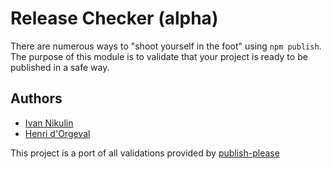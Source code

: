 # Release Checker (alpha)

There are numerous ways to "shoot yourself in the foot" using `npm publish`. The purpose of this module is to validate that your project is ready to be published in a safe way.


## Authors
- [Ivan Nikulin](https://github.com/inikulin)
- [Henri d'Orgeval](https://github.com/hdorgeval)

This project is a port of all validations provided by [publish-please](https://github.com/inikulin/publish-please)
